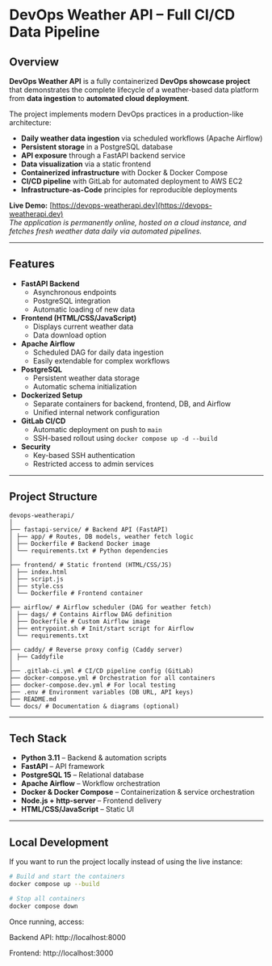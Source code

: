 # DevOps Weather API – Full CI/CD Data Pipeline

## Overview

**DevOps Weather API** is a fully containerized **DevOps showcase project** that demonstrates the complete lifecycle of a weather-based data platform from **data ingestion** to **automated cloud deployment**.

The project implements modern DevOps practices in a production-like architecture:

- **Daily weather data ingestion** via scheduled workflows (Apache Airflow)
- **Persistent storage** in a PostgreSQL database
- **API exposure** through a FastAPI backend service
- **Data visualization** via a static frontend
- **Containerized infrastructure** with Docker & Docker Compose
- **CI/CD pipeline** with GitLab for automated deployment to AWS EC2
- **Infrastructure-as-Code** principles for reproducible deployments

**Live Demo:** [https://devops-weatherapi.dev](https://devops-weatherapi.dev)  
*The application is permanently online, hosted on a cloud instance, and fetches fresh weather data daily via automated pipelines.*

---

## Features

- **FastAPI Backend**
  - Asynchronous endpoints
  - PostgreSQL integration
  - Automatic loading of new data
- **Frontend (HTML/CSS/JavaScript)**
  - Displays current weather data
  - Data download option
- **Apache Airflow**
  - Scheduled DAG for daily data ingestion
  - Easily extendable for complex workflows
- **PostgreSQL**
  - Persistent weather data storage
  - Automatic schema initialization
- **Dockerized Setup**
  - Separate containers for backend, frontend, DB, and Airflow
  - Unified internal network configuration
- **GitLab CI/CD**
  - Automatic deployment on push to `main`
  - SSH-based rollout using `docker compose up -d --build`
- **Security**
  - Key-based SSH authentication
  - Restricted access to admin services

---

## Project Structure

```
devops-weatherapi/
│
├── fastapi-service/ # Backend API (FastAPI)
│ ├── app/ # Routes, DB models, weather fetch logic
│ ├── Dockerfile # Backend Docker image
│ └── requirements.txt # Python dependencies
│
├── frontend/ # Static frontend (HTML/CSS/JS)
│ ├── index.html
│ ├── script.js
│ ├── style.css
│ └── Dockerfile # Frontend container
│
├── airflow/ # Airflow scheduler (DAG for weather fetch)
│ ├── dags/ # Contains Airflow DAG definition
│ ├── Dockerfile # Custom Airflow image
│ ├── entrypoint.sh # Init/start script for Airflow
│ └── requirements.txt
│
├── caddy/ # Reverse proxy config (Caddy server)
│ ├── Caddyfile
│ 
├── .gitlab-ci.yml # CI/CD pipeline config (GitLab)
├── docker-compose.yml # Orchestration for all containers
├── docker-compose.dev.yml # For local testing
├── .env # Environment variables (DB URL, API keys)
├── README.md
└── docs/ # Documentation & diagrams (optional)
```

---

## Tech Stack

- **Python 3.11** – Backend & automation scripts  
- **FastAPI** – API framework  
- **PostgreSQL 15** – Relational database  
- **Apache Airflow** – Workflow orchestration  
- **Docker & Docker Compose** – Containerization & service orchestration  
- **Node.js + http-server** – Frontend delivery  
- **HTML/CSS/JavaScript** – Static UI  

---

## Local Development

If you want to run the project locally instead of using the live instance:

```bash
# Build and start the containers
docker compose up --build

# Stop all containers
docker compose down
```
Once running, access:

Backend API: http://localhost:8000

Frontend: http://localhost:3000